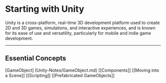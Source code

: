 <h1>Starting with Unity</h1>

Unity is a cross-platform, real-time 3D development platform used to create 2D and 3D games, simulations, and interactive experiences, and is known for its ease of use and versatility, particularly for mobile and indie game development.

---
<h2> Essential Concepts </h2>
[GameObject] (Unity-Notes/GameObject.md)
[[Components]]
[[Moving into a Scene]]
[[Scripting]]
[[Prefabricated GameObjects]]
